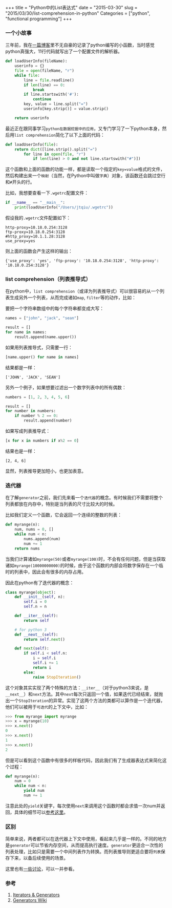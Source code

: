 +++
title = "Python中的List表达式"
date = "2015-03-30"
slug = "2015/03/30/list-comprehension-in-python"
Categories = ["python", "functional programming"]
+++

### 一个小故事
三年前，我在[一篇博客](http://icodeit.org/2012/07/post-from-python-vim-2/)里不无自豪的记录了python编写的小函数，当时感觉python真强大，11行代码就写出了一个配置文件的解析器。

```py
def loadUserInfo(fileName):
    userinfo = {}
    file = open(fileName, "r")
    while file:
        line = file.readline()
        if len(line) == 0:
            break
        if line.startswith('#'):
            continue
        key, value = line.split("=")
        userinfo[key.strip()] = value.strip()

	return userinfo
```

最近正在跟同事学习`python在数据挖掘中的应用`，又专门学习了一下python本身，然后用`list comprehension`简化了以下上面的代码：

```py
def loadUserInfo(file):
    return dict([line.strip().split("=")
        for line in open(file, "r")
            if len(line) > 0 and not line.startswith("#")])
```

这个函数和上面的函数的功能一样，都是读取一个指定的`key=value`格式的文件，然后构建出来一个`映射`（当然，在Python中叫做`字典`）对象，该函数还会跳过空行和`#`开头的行。

比如，我想要查看一下`.wgetrc`配置文件：

```py
if __name__ == "__main__":
    print(loadUserInfo("/Users/jtqiu/.wgetrc"))
```

假设我的`.wgetrc`文件配置如下：

```
http-proxy=10.18.0.254:3128
ftp-proxy=10.18.0.254:3128
#http_proxy=10.1.1.28:3128
use_proxy=yes
```

则上面的函数会产生这样的输出：

```
{'use_proxy': 'yes', 'ftp-proxy': '10.18.0.254:3128', 'http-proxy': '10.18.0.254:3128'}
```

### list comprehension（列表推导式）

在python中，`list comprehension`（或译为列表推导式）可以很容易的从一个列表生成另外一个列表，从而完成诸如`map`, `filter`等的动作，比如：

要把一个字符串数组中的每个字符串都变成大写：
```py
names = ["john", "jack", "sean"]

result = []
for name in names:
    result.append(name.upper())
```

如果用列表推导式，只需要一行：

```py
[name.upper() for name in names]
```

结果都是一样：

```
['JOHN', 'JACK', 'SEAN']
```

另外一个例子，如果想要过滤出一个数字列表中的所有偶数：

```py
numbers = [1, 2, 3, 4, 5, 6]

result = []
for number in numbers:
    if number % 2 == 0:
        result.append(number)
```

如果写成列表推导式：

```py
[x for x in numbers if x%2 == 0]
```

结果也是一样：

```
[2, 4, 6]
```

显然，列表推导更加短小，也更加表意。

### 迭代器

在了解`generator`之前，我们先来看一个`迭代器`的概念。有时候我们不需要将整个列表都放在内存中，特别是当列表的尺寸比较大的时候。

比如我们定义一个函数，它会返回一个连续的整数的列表：

```py
def myrange(n):
    num, nums = 0, []
    while num < n:
        nums.append(num)
        num += 1
    return nums
```

当我们计算诸如`myrange(50)`或者`myrange(100)`时，不会有任何问题，但是当获取诸如`myrange(10000000000)`的时候，由于这个函数的内部会将数字保存在一个临时的列表中，因此会有很多的内存占用。

因此在python有了迭代器的概念：

```py
class myrange(object):
    def __init__(self, n):
        self.i = 0
        self.n = n

    def __iter__(self):
        return self

    # for python 3
    def __next__(self):
        return self.next()

    def next(self):
        if self.i < self.n:
            i = self.i
            self.i += 1
            return i
        else:
            raise StopIteration()
```

这个对象其实实现了两个特殊的方法：`__iter__`（对于python3来说，是`__next__`）和`next`方法。其中`next`每次只返回一个值，如果迭代已经结束，就抛出一个`StopIteration`的异常。实现了这两个方法的类都可以算作是一个迭代器，他们可以被用于`可迭代`的上下文中，比如：

```py
>>> from myrange import myrange
>>> x = myrange(10)
>>> x.next()
0
>>> x.next()
1
>>> x.next()
2
```

但是可以看到这个函数中有很多的样板代码，因此我们有了生成器表达式来简化这个过程：

```py
def myrange(n):
    num = 0
    while num < n:
        yield num
        num += 1
```

注意此处的`yield`关键字，每次使用`next`来调用这个函数时都会求值一次num并返回，具体的细节可以[参考这里](http://www.jeffknupp.com/blog/2013/04/07/improve-your-python-yield-and-generators-explained/)。

### 区别

简单来说，两者都可以在迭代器上下文中使用，看起来几乎是一样的。不同的地方是`generator`可以节省内存空间，从而提高执行速度。`generator`更适合一次性的列表处理，比如只是需要一个中间列表作为转换。而列表推导则更适合要将`列表`保存下来，以备后续使用的场景。

这里也有[一些讨论](http://stackoverflow.com/questions/47789/generator-expressions-vs-list-comprehension)，可以一并参看。

### 参考

1.	[Iterators & Generators](http://anandology.com/python-practice-book/iterators.html)
2.	[Generators Wiki](https://wiki.python.org/moin/Generators)

